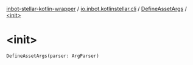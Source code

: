 [inbot-stellar-kotlin-wrapper](../../index.md) / [io.inbot.kotlinstellar.cli](../index.md) / [DefineAssetArgs](index.md) / [&lt;init&gt;](./-init-.md)

# &lt;init&gt;

`DefineAssetArgs(parser: ArgParser)`